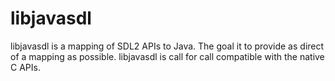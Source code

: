 # libjavasdl
libjavasdl is a mapping of SDL2 APIs to Java. The goal it to provide as direct of a mapping as possible. libjavasdl is call for call compatible with the native C APIs.